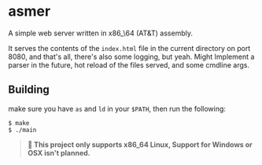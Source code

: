 # asmer 
A simple web server written in x86_\64 (AT&T) assembly.  

It serves the contents of the `index.html` file in the current directory on port 8080, and that's all, there's also some logging, but yeah. 
Might Implement a parser in the future, hot reload of the files served, and some cmdline args.


## Building

make sure you have `as` and `ld` in your `$PATH`, then run the following:

```
$ make
$ ./main
```

> **🚨 This project only supports x86\_64 Linux, Support for Windows or OSX isn't planned.**
